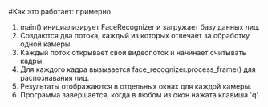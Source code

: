 #Как это работает: примерно

1. main() инициализирует FaceRecognizer и загружает базу данных лиц.
2. Создаются два потока, каждый из которых отвечает за обработку одной камеры.
3. Каждый поток открывает свой видеопоток и начинает считывать кадры.
4. Для каждого кадра вызывается face_recognizer.process_frame() для распознавания лиц.
5. Результаты отображаются в отдельных окнах для каждой камеры.
6. Программа завершается, когда в любом из окон нажата клавиша 'q'.
